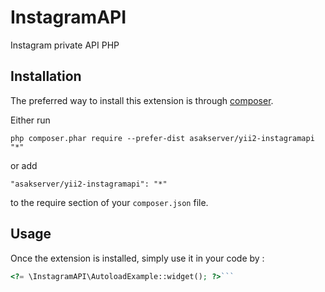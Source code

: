 InstagramAPI
============
Instagram private API PHP

Installation
------------

The preferred way to install this extension is through [composer](http://getcomposer.org/download/).

Either run

```
php composer.phar require --prefer-dist asakserver/yii2-instagramapi "*"
```

or add

```
"asakserver/yii2-instagramapi": "*"
```

to the require section of your `composer.json` file.


Usage
-----

Once the extension is installed, simply use it in your code by  :

```php
<?= \InstagramAPI\AutoloadExample::widget(); ?>```